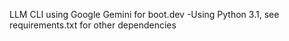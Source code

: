 LLM CLI using Google Gemini for boot.dev
-Using Python 3.1, see requirements.txt for other dependencies
